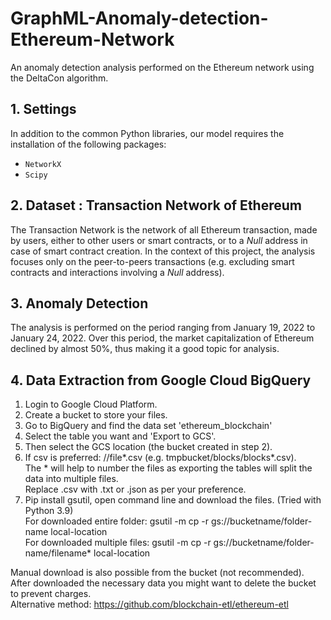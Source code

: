 # GraphML-Anomaly-detection-Ethereum-Network

An anomaly detection analysis performed on the Ethereum network using the DeltaCon algorithm.

## 1.  Settings

In addition to the common Python libraries, our model requires the installation of the following packages: 
- `NetworkX`
- `Scipy`

## 2.  Dataset : Transaction Network of Ethereum

The Transaction Network is the network of all Ethereum transaction, made by users, either to other users or smart contracts, or to a *Null* address in case of smart contract creation. In the context of this project, the analysis focuses only on the peer-to-peers transactions (e.g. excluding smart contracts and interactions involving a *Null* address).

## 3. Anomaly Detection

The analysis is performed on the period ranging from January 19, 2022 to January 24, 2022. Over this period, the market capitalization of Ethereum declined by almost 50%, thus making it a good topic for analysis.

## 4. Data Extraction from Google Cloud BigQuery

1. Login to Google Cloud Platform. 
2. Create a bucket to store your files.
2. Go to BigQuery and find the data set 'ethereum_blockchain'
3. Select the table you want and 'Export to GCS'.
4. Then select the GCS location (the bucket created in step 2). 
5. If csv is preferred: <bucket>/<folder>/file*.csv (e.g. tmpbucket/blocks/blocks*.csv). <bR>
   The * will help to number the files as exporting the tables will split the data into multiple files. <br>
   Replace .csv with .txt or .json as per your preference.
6. Pip install gsutil, open command line and download the files. (Tried with Python 3.9)<br>
   For downloaded entire folder: gsutil -m cp -r gs://bucketname/folder-name local-location <br>
   For downloaded multiple files: gsutil -m cp -r gs://bucketname/folder-name/filename* local-location<br>

Manual download is also possible from the bucket (not recommended).<br>
After downloaded the necessary data you might want to delete the bucket to prevent charges.<br>
Alternative method: https://github.com/blockchain-etl/ethereum-etl <br>
